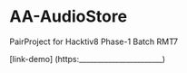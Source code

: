 # AA-AudioStore
PairProject for Hacktiv8 Phase-1 Batch RMT7

[link-demo] (https:_______________________)
